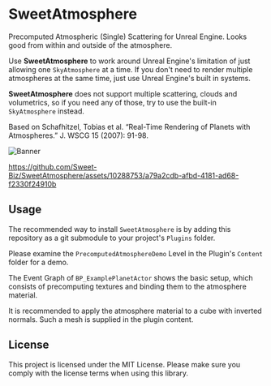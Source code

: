 # SweetAtmosphere
Precomputed Atmospheric (Single) Scattering for Unreal Engine.
Looks good from within and outside of the atmosphere.

Use **SweetAtmosphere** to work around Unreal Engine's limitation of just allowing one `SkyAtmosphere` at a time.
If you don't need to render multiple atmospheres at the same time, just use Unreal Engine's built in systems.

**SweetAtmosphere** does not support multiple scattering, clouds and volumetrics,
so if you need any of those, try to use the built-in `SkyAtmosphere` instead.

Based on Schafhitzel, Tobias et al. “Real-Time Rendering of Planets with Atmospheres.” J. WSCG 15 (2007): 91-98.

![Banner](https://github.com/Sweet-Biz/SweetAtmosphere/assets/10288753/f0259a79-3c99-47a5-9c06-159a1ec32760)

https://github.com/Sweet-Biz/SweetAtmosphere/assets/10288753/a79a2cdb-afbd-4181-ad68-f2330f24910b

## Usage
The recommended way to install `SweetAtmosphere` is by adding this repository as a git submodule to your project's `Plugins` folder.

Please examine the `PrecomputedAtmosphereDemo` Level in the Plugin's `Content` folder for a demo.

The Event Graph of `BP_ExamplePlanetActor` shows the basic setup, which consists of precomputing textures
and binding them to the atmosphere material.

It is recommended to apply the atmosphere material to a cube with inverted normals. Such a mesh is supplied in the plugin content.

## License
This project is licensed under the MIT License. Please make sure you comply with the license terms when using this library.
